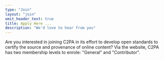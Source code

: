 ```yaml
---
type: "Join"
layout: "join"
omit_header_text: true
title: Apply Here ...
description: "We'd love to hear from you"
---
```

Are you interested in joining C2PA in its effort to develop open standards to certify the source and provenance of online content?
Via the website, C2PA has two membership levels to enrole: "General" and "Contributor".
